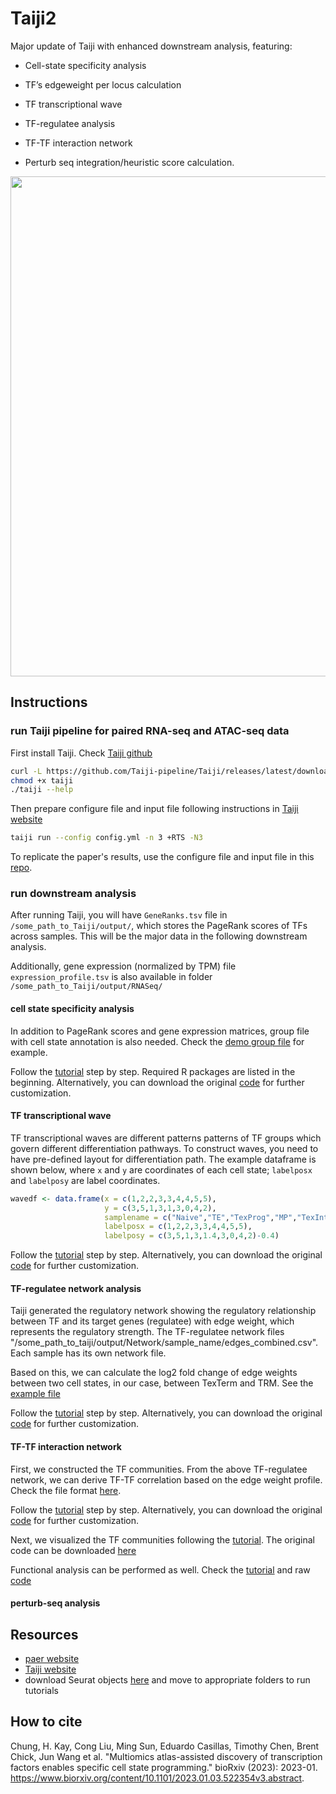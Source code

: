 # Taiji2

Major update of Taiji with enhanced downstream analysis, featuring: 

-   Cell-state specificity analysis

-   TF’s edgeweight per locus calculation

-   TF transcriptional wave

-   TF-regulatee analysis

-   TF-TF interaction network

-   Perturb seq integration/heuristic score calculation.


<img src="https://github.com/cong-003/Taiji2/blob/main/figures/summary_fig.png" width="800"/>

## Instructions

### run Taiji pipeline for paired RNA-seq and ATAC-seq data

First install Taiji. Check [Taiji github](https://taiji-pipeline.github.io/)

``` bash
curl -L https://github.com/Taiji-pipeline/Taiji/releases/latest/download/taiji-CentOS-x86_64 -o taiji
chmod +x taiji
./taiji --help
```

Then prepare configure file and input file following instructions in [Taiji website](https://taiji-pipeline.github.io/)

``` bash
taiji run --config config.yml -n 3 +RTS -N3
```

To replicate the paper's results, use the configure file and input file in this [repo](https://github.com/Wang-lab-UCSD/Taiji2/tree/main/inputs/).

### run downstream analysis

After running Taiji, you will have `GeneRanks.tsv` file in `/some_path_to_Taiji/output/`, which stores the PageRank scores of TFs across samples. This will be the major data in the following downstream analysis.

Additionally, gene expression (normalized by TPM) file `expression_profile.tsv` is also available in folder `/some_path_to_Taiji/output/RNASeq/`

#### cell state specificity analysis

In addition to PageRank scores and gene expression matrices, group file with cell state annotation is also needed. Check the [demo group file](https://github.com/Wang-lab-UCSD/Taiji2/blob/main/figures/Fig1/group_file.txt) for example.

Follow the [tutorial](https://rpubs.com/cong003/1201450) step by step. Required R packages are listed in the beginning. Alternatively, you can download the original [code](https://github.com/Wang-lab-UCSD/Taiji2/blob/main/figures/Fig1/Fig1_TF_activity_visual.Rmd) for further customization.

#### TF transcriptional wave

TF transcriptional waves are different patterns patterns of TF groups which govern different differentiation pathways. To construct waves, you need to have pre-defined layout for differentiation path. The example dataframe is shown below, where `x` and `y` are coordinates of each cell state; `labelposx` and `labelposy` are label coordinates.

``` r
wavedf <- data.frame(x = c(1,2,2,3,3,4,4,5,5), 
                     y = c(3,5,1,3,1,3,0,4,2),
                     samplename = c("Naive","TE","TexProg","MP","TexInt","TRM","TexTerm","TEM","TCM"),
                     labelposx = c(1,2,2,3,3,4,4,5,5),
                     labelposy = c(3,5,1,3,1.4,3,0,4,2)-0.4)
```

Follow the [tutorial](https://rpubs.com/cong003/1201435) step by step. Alternatively, you can download the original [code](https://github.com/Wang-lab-UCSD/Taiji2/blob/main/figures/Fig1/Fig1_TF_wave.Rmd) for further customization.

#### TF-regulatee network analysis

Taiji generated the regulatory network showing the regulatory relationship between TF and its target genes (regulatee) with edge weight, which represents the regulatory strength. The TF-regulatee network files "/some_path_to_taiji/output/Network/sample_name/edges_combined.csv". Each sample has its own network file.

Based on this, we can calculate the log2 fold change of edge weights between two cell states, in our case, between TexTerm and TRM. See the [example file](https://github.com/Wang-lab-UCSD/Taiji2/blob/main/figures/Fig6/log2FC_btw_TEX_and_TRM_mean_edge_weight_subset_TFs_v2_top500_genes.csv)

Follow the [tutorial](https://rpubs.com/cong003/1201748) step by step. Alternatively, you can download the original [code](https://github.com/Wang-lab-UCSD/Taiji2/blob/main/figures/Fig6/differential_edge_weight_heatmap.Rmd) for further customization.

#### TF-TF interaction network

First, we constructed the TF communities. From the above TF-regulatee network, we can derive TF-TF correlation based on the edge weight profile. Check the file format [here](https://github.com/Wang-lab-UCSD/Taiji2/blob/main/figures/Fig6/TF_corr_TRM_subset_TFs_v2.csv).

Follow the [tutorial](https://rpubs.com/cong003/1216208) step by step. Alternatively, you can download the original [code](https://github.com/Wang-lab-UCSD/Taiji2/blob/main/figures/Fig6/community_construction.Rmd) for further customization.

Next, we visualized the TF communities following the [tutorial](https://rpubs.com/cong003/1201736). The original code can be downloaded [here](https://github.com/Wang-lab-UCSD/Taiji2/blob/main/figures/Fig6/TF_TF_network_visual.Rmd)

Functional analysis can be performed as well. Check the [tutorial](https://rpubs.com/cong003/1216075) and raw [code](https://github.com/Wang-lab-UCSD/Taiji2/blob/main/figures/Fig6/community_analysis.Rmd)


#### perturb-seq analysis
    
## Resources

-   [paer website]()
-   [Taiji website](https://taiji-pipeline.github.io/)
-   download Seurat objects [here](https://ucsdcloud-my.sharepoint.com/:f:/g/personal/ajambor_ucsd_edu/Eh-PQxt5WxJHjo5whw01KqYB1vOc-BFTlutg2Var8xzfeQ?e=TbBrpE) and move to appropriate folders to run tutorials

## How to cite

Chung, H. Kay, Cong Liu, Ming Sun, Eduardo Casillas, Timothy Chen, Brent Chick, Jun Wang et al. "Multiomics atlas-assisted discovery of transcription factors enables specific cell state programming." bioRxiv (2023): 2023-01. <https://www.biorxiv.org/content/10.1101/2023.01.03.522354v3.abstract>.
